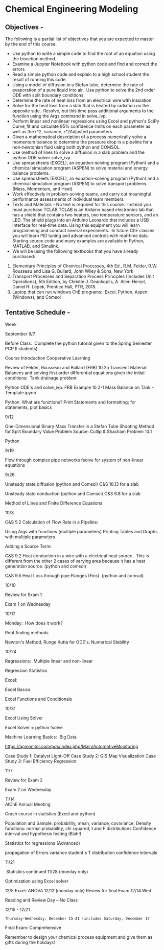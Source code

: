# Chemical Engineering Modeling
## Objectives -
The following is a partial list of objectives that you are expected to master by the end of this course. 

- Use python to write a simple code to find the root of an equation using the bisection method.
- Examine a Jupyter Notebook with python code and find and correct the errors.
- Read a simple python code and explain to a high school student the result of running this code.
- Using a model of diffusion in a Stefan tube, determine the rate of evaporation of a pure liquid into air.  Use python to solve the 2nd order ODE with split boundary conditions.
- Determine the rate of heat loss from an electrical wire with insulation.
- Solve for the heat loss from a slab that is heated by radiation on the opposite side.  Resolve, but this time pass additional arguments to the function using the Args command in solve_ivp.
- Perform linear and nonlinear regressions using Excel and python's SciPy Curve_fit and calculate 95% confidence limits on each parameter as well as the r^2, variance, r^2Adjusted parameters
- Given a mathematical description of a process numerically solve a momentum balance to determine the pressure drop in a pipeline for a non-newtonian fluid using both python and COMSOL.
- Use method of lines to solve a diffusion in a slab problem and the python ODE solver solve_ivp.
- Use spreadsheets (EXCEL), an equation-solving program (Python) and a chemical simulation program (ASPEN) to solve material and energy balance problems.
- Use spreadsheets (EXCEL), an equation-solving program (Python) and a chemical simulation program (ASPEN) to solve transport problems (Mass, Momentum, and Heat) 
- Work effectively in problem-solving teams, and carry out meaningful performance assessments of individual team members.
- Texts and Materials -
No text is required for this course.  Instead you must purchase TCLAB TCLAB is an Arduino based electronics lab that has a shield that contains two heaters, two temperature sensors, and an LED. The shield plugs into an Arduino Leonardo that includes a USB interface for real-time data. Using this equipment you will learn programming and conduct several experiments.  In future ChE classes you will learn PID tuning and advanced controls with real-time data. Starting source code and many examples are available in Python, MATLAB, and Simulink.
- We will be using the following textbooks that you have already purchased:
1. Elementary Principles of Chemical Processes, 4th Ed., R.M. Felder, R.W. Rousseau and Lisa G. Bullard, John Wiley & Sons, New York
2. Transport Processes and Separation Process Principles (Includes Unit Operations), 5th Edition, by Christie J. Geankoplis, A. Allen Hersel, Daniel H. Lepek, Prentice Hall, PTR, 2018.
3. Laptop that can run windows ChE programs:  Excel, Python, Aspen (Windows), and Comsol
## Tentative Schedule -

Week

September
9/7	

Before Class:  Complete the python tutorial given to the Spring Semester PCP II students)

Course Introduction
Cooperative Learning

Review of Felder, Rousseau and Bullard (FRB) 10.2a Transient Material Balances and solving first order differential equations given the initial conditions:  Tank drainage problem

Python ODE's and solve_ivp: FRB Example 10.2-1 Mass Balance on Tank -Template.ipynb

Python: What are functions? Print Statements and formatting; for statements, plot basics

9/12

One-Dimensional Binary Mass Transfer in a Stefan Tube
Shooting Method for Split Boundary Value Problem
Source: Cutlip & Shacham Problem 10.1

Python 

9/19	

Flow through complex pipe networks
fsolve for system of non-linear equations

9/26	

Unsteady state diffusion (python and Comsol) C&S 10.13 for a slab

Unsteady state conduction (python and Comsol) C&S 6.8 for a slab

Method of Lines and Finite Difference Equations 

10/3	

C&S 5.2 Calculation of Flow Rate in a Pipeline:

Using Args with functions (multiple parameters)
Printing Tables and Graphs with multiple parameters

Adding a Source Term:

C&S 9.2 Heat conduction in a wire with a electrical heat source.  This is different from the other 2 cases of varying area because it has a heat generation source. (python and comsol) 

C&S 9.5 Heat Loss through pipe Flanges (Fins)  (python and comsol)

10/10	

Review for Exam 1

Exam 1 on Wednesday

10/17	

Monday:  How does it work?

Root finding methods

Newton's Method, Runge Kutta for ODE's, Numerical Stability

10/24	

Regressions:  Multiple linear and non-linear

Regression Statistics

Excel:

Excel Basics

Excel Functions and Conditionals

10/31	

Excel Using Solver

Excel Solver = python fsolve

Machine Learning Basics:  Big Data

https://apmonitor.com/pds/index.php/Main/AutomotiveMonitoring

Case Study 1: Catalyst Light-Off
Case Study 2: GIS Map Visualization
Case Study 3: Fuel Efficiency Regression

11/7	

Review for Exam 2

Exam 2 on Wednesday

11/14	
AIChE Annual Meeting

Crash course in statistics (Excel and python)

Population and Sample: probability, mean, variance, covariance,
Density functions: normal probability, chi squared, t and F distributions
Confidence interval and hypothesis testing (Blah!)

Statistics for regressions (Advanced) 

propagation of Errors
variance
student's T distribution
confidence intervals

11/21	

 Statistics continued
11/28 (monday only)	

Optimization using Excel solver

12/5	Excel: ANOVA
12/12 (monday only)	Review for final Exam
12/14 Wed

Reading and Review Day – No Class

12/15 - 12/21

	Thursday-Wednesday, December 15-21 (includes Saturday, December 17

Final Exam: Comprehensive 
	

Remember to design your chemical process equipment and give them as gifts during the holidays!
